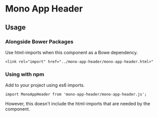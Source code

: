 # Mono App Header

## Usage

### Alongside Bower Packages
Use html-imports when this component as a Bowe dependency.

```
<link rel="import" href="../mono-app-header/mono-app-header.html>"
```

### Using with npm
Add to your project using es6 imports.

```
import MonoAppHeader from 'mono-app-header/mono-app-header.js';
```
However, this doesn't include the html-imports that are needed by the component.


